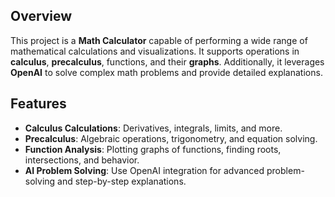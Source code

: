 ## Overview
This project is a **Math Calculator** capable of performing a wide range of mathematical calculations and visualizations. It supports operations in **calculus**, **precalculus**, functions, and their **graphs**. Additionally, it leverages **OpenAI** to solve complex math problems and provide detailed explanations.

## Features
- **Calculus Calculations**: Derivatives, integrals, limits, and more.
- **Precalculus**: Algebraic operations, trigonometry, and equation solving.
- **Function Analysis**: Plotting graphs of functions, finding roots, intersections, and behavior.
- **AI Problem Solving**: Use OpenAI integration for advanced problem-solving and step-by-step explanations.
